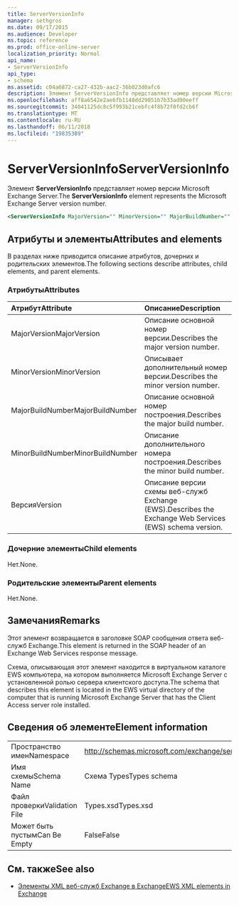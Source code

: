 ```yaml
---
title: ServerVersionInfo
manager: sethgros
ms.date: 09/17/2015
ms.audience: Developer
ms.topic: reference
ms.prod: office-online-server
localization_priority: Normal
api_name:
- ServerVersionInfo
api_type:
- schema
ms.assetid: c04a6872-ca27-432b-aac2-36b023d0afc6
description: Элемент ServerVersionInfo представляет номер версии Microsoft Exchange Server.
ms.openlocfilehash: aff8a6542e2ae6fb1148dd29051b7b33ad90eeff
ms.sourcegitcommit: 34041125dc8c5f993b21cebfc4f8b72f0fd2cb6f
ms.translationtype: MT
ms.contentlocale: ru-RU
ms.lasthandoff: 06/11/2018
ms.locfileid: "19835389"
---
```

# <a name="serverversioninfo"></a><span data-ttu-id="1b616-103">ServerVersionInfo</span><span class="sxs-lookup"><span data-stu-id="1b616-103">ServerVersionInfo</span></span>

<span data-ttu-id="1b616-104">Элемент **ServerVersionInfo** представляет номер версии Microsoft Exchange Server.</span><span class="sxs-lookup"><span data-stu-id="1b616-104">The **ServerVersionInfo** element represents the Microsoft Exchange Server version number.</span></span> 
  
```xml
<ServerVersionInfo MajorVersion="" MinorVersion="" MajorBuildNumber="" MinorBuildNumber="" Version="" />
```

## <a name="attributes-and-elements"></a><span data-ttu-id="1b616-105">Атрибуты и элементы</span><span class="sxs-lookup"><span data-stu-id="1b616-105">Attributes and elements</span></span>

<span data-ttu-id="1b616-106">В разделах ниже приводится описание атрибутов, дочерних и родительских элементов.</span><span class="sxs-lookup"><span data-stu-id="1b616-106">The following sections describe attributes, child elements, and parent elements.</span></span>
  
### <a name="attributes"></a><span data-ttu-id="1b616-107">Атрибуты</span><span class="sxs-lookup"><span data-stu-id="1b616-107">Attributes</span></span>

|<span data-ttu-id="1b616-108">**Атрибут**</span><span class="sxs-lookup"><span data-stu-id="1b616-108">**Attribute**</span></span>|<span data-ttu-id="1b616-109">**Описание**</span><span class="sxs-lookup"><span data-stu-id="1b616-109">**Description**</span></span>|
|:-----|:-----|
|<span data-ttu-id="1b616-110">MajorVersion</span><span class="sxs-lookup"><span data-stu-id="1b616-110">MajorVersion</span></span>  <br/> |<span data-ttu-id="1b616-111">Описание основной номер версии.</span><span class="sxs-lookup"><span data-stu-id="1b616-111">Describes the major version number.</span></span>  <br/> |
|<span data-ttu-id="1b616-112">MinorVersion</span><span class="sxs-lookup"><span data-stu-id="1b616-112">MinorVersion</span></span>  <br/> |<span data-ttu-id="1b616-113">Описывает дополнительный номер версии.</span><span class="sxs-lookup"><span data-stu-id="1b616-113">Describes the minor version number.</span></span>  <br/> |
|<span data-ttu-id="1b616-114">MajorBuildNumber</span><span class="sxs-lookup"><span data-stu-id="1b616-114">MajorBuildNumber</span></span>  <br/> |<span data-ttu-id="1b616-115">Описание основной номер построения.</span><span class="sxs-lookup"><span data-stu-id="1b616-115">Describes the major build number.</span></span>  <br/> |
|<span data-ttu-id="1b616-116">MinorBuildNumber</span><span class="sxs-lookup"><span data-stu-id="1b616-116">MinorBuildNumber</span></span>  <br/> |<span data-ttu-id="1b616-117">Описание дополнительного номера построения.</span><span class="sxs-lookup"><span data-stu-id="1b616-117">Describes the minor build number.</span></span>  <br/> |
|<span data-ttu-id="1b616-118">Версия</span><span class="sxs-lookup"><span data-stu-id="1b616-118">Version</span></span>  <br/> |<span data-ttu-id="1b616-119">Описание версии схемы веб-служб Exchange (EWS).</span><span class="sxs-lookup"><span data-stu-id="1b616-119">Describes the Exchange Web Services (EWS) schema version.</span></span>  <br/> |
   
### <a name="child-elements"></a><span data-ttu-id="1b616-120">Дочерние элементы</span><span class="sxs-lookup"><span data-stu-id="1b616-120">Child elements</span></span>

<span data-ttu-id="1b616-121">Нет.</span><span class="sxs-lookup"><span data-stu-id="1b616-121">None.</span></span>
  
### <a name="parent-elements"></a><span data-ttu-id="1b616-122">Родительские элементы</span><span class="sxs-lookup"><span data-stu-id="1b616-122">Parent elements</span></span>

<span data-ttu-id="1b616-123">Нет.</span><span class="sxs-lookup"><span data-stu-id="1b616-123">None.</span></span>
  
## <a name="remarks"></a><span data-ttu-id="1b616-124">Замечания</span><span class="sxs-lookup"><span data-stu-id="1b616-124">Remarks</span></span>

<span data-ttu-id="1b616-125">Этот элемент возвращается в заголовке SOAP сообщения ответа веб-служб Exchange.</span><span class="sxs-lookup"><span data-stu-id="1b616-125">This element is returned in the SOAP header of an Exchange Web Services response message.</span></span>
  
<span data-ttu-id="1b616-126">Схема, описывающая этот элемент находится в виртуальном каталоге EWS компьютера, на котором выполняется Microsoft Exchange Server с установленной ролью сервера клиентского доступа.</span><span class="sxs-lookup"><span data-stu-id="1b616-126">The schema that describes this element is located in the EWS virtual directory of the computer that is running Microsoft Exchange Server that has the Client Access server role installed.</span></span> 
  
## <a name="element-information"></a><span data-ttu-id="1b616-127">Сведения об элементе</span><span class="sxs-lookup"><span data-stu-id="1b616-127">Element information</span></span>

|||
|:-----|:-----|
|<span data-ttu-id="1b616-128">Пространство имен</span><span class="sxs-lookup"><span data-stu-id="1b616-128">Namespace</span></span>  <br/> |http://schemas.microsoft.com/exchange/services/2006/types  <br/> |
|<span data-ttu-id="1b616-129">Имя схемы</span><span class="sxs-lookup"><span data-stu-id="1b616-129">Schema Name</span></span>  <br/> |<span data-ttu-id="1b616-130">Схема Types</span><span class="sxs-lookup"><span data-stu-id="1b616-130">Types schema</span></span>  <br/> |
|<span data-ttu-id="1b616-131">Файл проверки</span><span class="sxs-lookup"><span data-stu-id="1b616-131">Validation File</span></span>  <br/> |<span data-ttu-id="1b616-132">Types.xsd</span><span class="sxs-lookup"><span data-stu-id="1b616-132">Types.xsd</span></span>  <br/> |
|<span data-ttu-id="1b616-133">Может быть пустым</span><span class="sxs-lookup"><span data-stu-id="1b616-133">Can Be Empty</span></span>  <br/> |<span data-ttu-id="1b616-134">False</span><span class="sxs-lookup"><span data-stu-id="1b616-134">False</span></span>  <br/> |
   
## <a name="see-also"></a><span data-ttu-id="1b616-135">См. также</span><span class="sxs-lookup"><span data-stu-id="1b616-135">See also</span></span>



- [<span data-ttu-id="1b616-136">Элементы XML веб-служб Exchange в Exchange</span><span class="sxs-lookup"><span data-stu-id="1b616-136">EWS XML elements in Exchange</span></span>](ews-xml-elements-in-exchange.md)

